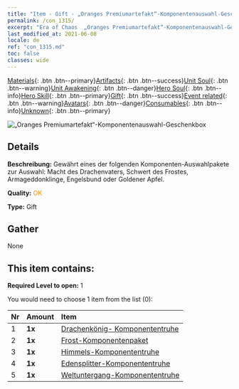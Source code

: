```yaml
---
title: "Item - Gift - „Oranges Premiumartefakt“-Komponentenauswahl-Geschenkbox"
permalink: /con_1315/
excerpt: "Era of Chaos  „Oranges Premiumartefakt“-Komponentenauswahl-Geschenkbox"
last_modified_at: 2021-06-08
locale: de
ref: "con_1315.md"
toc: false
classes: wide
---
```

 [Materials](/ItemsDE/){: .btn .btn--primary}[Artifacts](/ItemsDE/Artifacts/){: .btn .btn--success}[Unit Soul](/ItemsDE/UnitSoul/){: .btn .btn--warning}[Unit Awakening](/ItemsDE/UnitAwakening/){: .btn .btn--danger}[Hero Soul](/ItemsDE/HeroSoul/){: .btn .btn--info}[Hero Skill](/ItemsDE/HeroSkill/){: .btn .btn--primary}[Gift](/ItemsDE/Gift/){: .btn .btn--success}[Event related](/ItemsDE/Events/){: .btn .btn--warning}[Avatars](/ItemsDE/Avatars/){: .btn .btn--danger}[Consumables](/ItemsDE/Consumables/){: .btn .btn--info}[Unknown](/ItemsDE/Unknown/){: .btn .btn--primary}

 ![„Oranges Premiumartefakt“-Komponentenauswahl-Geschenkbox](/images/t/i_906054.png)

## Details
 **Beschreibung:** Gewährt eines der folgenden Komponenten-Auswahlpakete zur Auswahl: Macht des Drachenvaters, Schwert des Frostes, Armageddonklinge, Engelsbund oder Goldener Apfel.

 **Quality:** <span style="color: #FF8C00">OK</span>

 **Type:** Gift

## Gather

  None

## This item contains:

 **Required Level to open:** 1

 You would need to choose 1 item from the list (0):

  | Nr | Amount |     Item    |
  |:---|:-------|:------------|
  | 1 |  **1x** | [Drachenkönig- Komponententruhe](/ItemsDE/con_1348/) |  | 
  | 2 |  **1x** | [Frost-Komponentenpaket](/ItemsDE/con_1352/) |  | 
  | 3 |  **1x** | [Himmels-Komponententruhe](/ItemsDE/con_1354/) |  | 
  | 4 |  **1x** | [Edensplitter-Komponententruhe](/ItemsDE/con_1864/) |  | 
  | 5 |  **1x** | [Weltuntergang-Komponententruhe](/ItemsDE/con_1360/) |  | 
